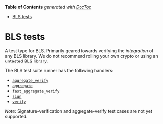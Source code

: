<!-- START doctoc generated TOC please keep comment here to allow auto update -->
<!-- DON'T EDIT THIS SECTION, INSTEAD RE-RUN doctoc TO UPDATE -->
**Table of Contents**  *generated with [DocToc](https://github.com/thlorenz/doctoc)*

- [BLS tests](#bls-tests)

<!-- END doctoc generated TOC please keep comment here to allow auto update -->

# BLS tests

A test type for BLS. Primarily geared towards verifying the *integration* of any BLS library.
We do not recommend rolling your own crypto or using an untested BLS library.

The BLS test suite runner has the following handlers:

- [`aggregate_verify`](./aggregate_verify.md)
- [`aggregate`](./aggregate.md)
- [`fast_aggregate_verify`](./fast_aggregate_verify.md)
- [`sign`](./sign.md)
- [`verify`](./verify.md)

*Note*: Signature-verification and aggregate-verify test cases are not yet supported.
